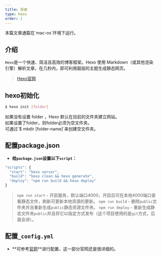 ```yaml
---
title: 安装
type: hexo
order: 1
---
```


<p class="tip">本篇文章通篇在`mac-os`环境下运行。

## 介绍

`Hexo`是一个快速、简洁且高效的博客框架。Hexo 使用 Markdown（或其他渲染引擎）解析文章，在几秒内，即可利用靓丽的主题生成静态网页。
>[Hexo官网](https://hexo.io/zh-cn/docs/index.html)

## hexo初始化

```bash
$ hexo init [folder]
```

<p class="tip">如果没有设置 folder ，Hexo 默认在目前的文件夹建立网站。</br>如果设置了folder，则folder必须为空文件夹。</br>可通过`$ mkdir [folder-name]`来创建空文件夹。

## 配置package.json

- **给`package.json`设置以下`script`：**
```js
"scripts": {
  "start": "hexo server",
  "build": "hexo clean && hexo generate",
  "deploy": "npm run build && hexo deploy"
}
```
> `npm run start` - 开启服务，默认端口4000，开启后可在本地4000端口查看静态文件，刷新可更新本地资源的更新。
> `npm run build` - 删除`public`文件夹并且重新生成`public`静态资源文件夹。
> `npm run deploy` - 重新生成静态文件夹`public`并且将它以指定方式发布（这个项目使用的是`git`方式，后面会讲）。

## 配置`_config.yml`

- **可参考[官网](https://hexo.io/zh-cn/docs/configuration.html)**进行配置，这一部分官网还是很详细的。